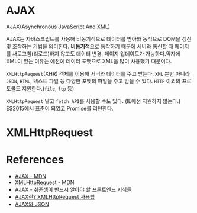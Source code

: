 # AJAX

AJAX(Asynchronous JavaScript And XML)

AJAX는 자바스크립트를 사용해 비동기적으로 데이터를 받아와 동적으로 DOM을 갱신 및 조작하는 기법을 의미한다. **비동기적**으로 동작하기 때문에 서버와 통신할 때 페이지를 새로고침(리로드)하지 않고도 데이터 변경, 페이지 업데이트가 가능하다.약자에 XML이 있는 이유는 예전에 데이터 포맷으로 XML을 많이 사용했기 때문이다.

`XMLHttpRequest`(XHR) 객체를 이용해 서버와 데이터를 주고 받는다. `XML` 뿐만 아니라 `JSON`, `HTML`, 텍스트 파일 등 다양한 포맷의 파일을 주고 받을 수 있다. `HTTP` 이외의 프로토콜도 지원한다.(`file`, `ftp` 등)

`XMLHttpRequest` 말고 `fetch API`를 사용할 수도 있다. (IE에선 지원하지 않는다.) ES2015에서 표준이 되었고 Promise를 리턴한다.

# XMLHttpRequest

# References

- [AJAX - MDN](https://developer.mozilla.org/en-US/docs/Web/Guide/AJAX/Getting_Started)
- [XMLHttpRequest - MDN](https://developer.mozilla.org/ko/docs/Web/API/XMLHttpRequest)
- [AJAX - 취준생이 반드시 알아야 할 프론트엔드 지식들](https://github.com/baeharam/Must-Know-About-Frontend/blob/main/Notes/javascript/ajax.md)
- [AJAX란? XMLHttpRequest 사용법](https://kamang-it.tistory.com/entry/RESTfulajaxajax%EB%9E%80-XMLHttpRequest%EC%82%AC%EC%9A%A9%EB%B2%95-1)
- [AJAX와 JSON](https://kamang-it.tistory.com/entry/RESTfulajaxajax%EB%9E%80-XMLHttpRequest%EC%82%AC%EC%9A%A9%EB%B2%95-1)
